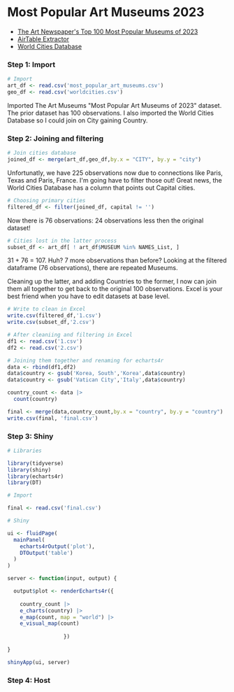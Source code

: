#  Most Popular Art Museums 2023

* [The Art Newspaper's Top 100 Most Popular Museums of 2023](https://www.theartnewspaper.com/2024/03/26/the-100-most-popular-art-museums-in-the-world-2023)
* [AirTable Extractor](https://chromewebstore.google.com/detail/airtable-extractor-by-tab/jdldgiafancpgcleiodepocjobmmfjif?hl=en)
* [World Cities Database](https://simplemaps.com/data/world-cities)
### Step 1: Import
```r
# Import
art_df <- read.csv('most_popular_art_museums.csv')
geo_df <- read.csv('worldcities.csv')
```

Imported The Art Museums "Most Popular Art Museums of 2023" dataset. The prior dataset has 100 observations.
I also imported the World Cities Database so I could join on City gaining Country.

### Step 2: Joining and filtering

```r
# Join cities database
joined_df <- merge(art_df,geo_df,by.x = "CITY", by.y = "city")
```
Unfortunatly, we have 225 observations now due to connections like Paris, Texas and Paris, France. I'm going have to filter those out! Great news, the World Cities Database has a column that points out Capital cities.

```r
# Choosing primary cities
filtered_df <- filter(joined_df, capital != '')
```
Now there is 76 observations: 24 observations less then the original dataset!

```r
# Cities lost in the latter process
subset_df <- art_df[ ! art_df$MUSEUM %in% NAMES_List, ]
```

31 + 76 = 107.
Huh? 7 more observations than before?
Looking at the filtered dataframe (76 observations), there are repeated Museums.

Cleaning up the latter, and adding Countries to the former, I now can join them all together to get back to the original 100 observations.
Excel is your best friend when you have to edit datasets at base level.

```r
# Write to clean in Excel
write.csv(filtered_df,'1.csv')
write.csv(subset_df,'2.csv')

# After cleaniing and filtering in Excel
df1 <- read.csv('1.csv')
df2 <- read.csv('2.csv')

# Joining them together and renaming for echarts4r
data <- rbind(df1,df2)
data$country <- gsub('Korea, South','Korea',data$country)
data$country <- gsub('Vatican City','Italy',data$country)

country_count <- data |>
  count(country)

final <- merge(data,country_count,by.x = "country", by.y = "country")
write.csv(final, 'final.csv')
```

### Step 3: Shiny

```r
# Libraries

library(tidyverse)
library(shiny)
library(echarts4r)
library(DT)

# Import

final <- read.csv('final.csv')

# Shiny

ui <- fluidPage(
  mainPanel(
    echarts4rOutput('plot'),
    DTOutput('table')
  )
)

server <- function(input, output) {

  output$plot <- renderEcharts4r({ 
    
    country_count |>
    e_charts(country) |>
    e_map(count, map = "world") |>
    e_visual_map(count)
    
                  })
    
}

shinyApp(ui, server)

```

### Step 4: Host


